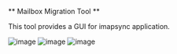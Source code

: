 ** Mailbox Migration Tool **

This tool provides a GUI for imapsync application.

![image](https://github.com/user-attachments/assets/8ba85016-9dbe-4c62-a210-ac83ef0cd267)
![image](https://github.com/user-attachments/assets/536ab764-d902-4420-8226-c185a651b9a4)
![image](https://github.com/user-attachments/assets/994267e0-c7b9-40ae-a439-a8bd0d380d88)
